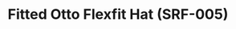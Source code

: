 ---
ee_id: '4144'
site: '1'
type: '2'
url: 2014-007-fitted-otto-flexfit-hat-srf-005
title: Fitted Otto Flexfit Hat (SRF-005)
year: '2014'
display_year: '2014'
medium: Otto Flexfit Hat
dims: S/M L/XL
pitch: White Hat with Embroidered Red Arcangel Surfware Logo.
ps:
live_url:
related:
youtube:
related_code:
imgs: srf-005-fitted-hat-2014-007-full-1-database-ih.jpg
subheading:
download:
add_credit: Cory Arcangel for Arcangel Surfware
commission:
layout: things-i-made
---